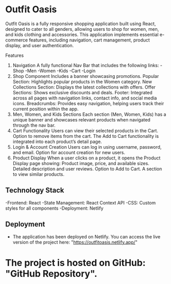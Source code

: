 # Outfit Oasis
Outfit Oasis is a fully responsive shopping application built using React, designed to cater to all genders, allowing users to shop for women, men, and kids clothing and accessories. This application implements essential e-commerce features, including navigation, cart management, product display, and user authentication.

Features
1. Navigation
A fully functional Nav Bar that includes the following links:
-Shop
-Men
-Women
-Kids
-Cart
-Login
2. Shop Component
Includes a banner showcasing promotions.
Popular Section: Highlights popular products in the Women category.
New Collections Section: Displays the latest collections with offers.
Offer Sections: Shows exclusive discounts and deals.
Footer: Integrated across all pages with navigation links, contact info, and social media icons.
Breadcrumbs: Provides easy navigation, helping users track their current position within the app.
3. Men, Women, and Kids Sections
Each section (Men, Women, Kids) has a unique banner and showcases relevant products when navigated through the nav bar.
4. Cart Functionality
Users can view their selected products in the Cart.
Option to remove items from the cart.
The Add to Cart functionality is integrated into each product’s detail page.
5. Login & Account Creation
Users can log in using username, password, and email.
Option for account creation for new users.
6. Product Display
When a user clicks on a product, it opens the Product Display page showing:
Product image, price, and available sizes.
Detailed description and user reviews.
Option to Add to Cart.
A section to view similar products.

## Technology Stack
-Frontend: React
-State Management: React Context API
-CSS: Custom styles for all components
-Deployment: Netlify

## Deployment
- The application has been deployed on Netlify. You can access the live version of the project here: "https://outfitoasis.netlify.app/"

# The project is hosted on GitHub: "GitHub Repository".

